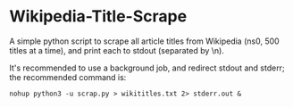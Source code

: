 # Wikipedia-Title-Scrape
A simple python script to scrape all article titles from Wikipedia (ns0, 500 titles at a time), and print each to stdout (separated by \n).

It's recommended to use a background job, and redirect stdout and stderr; the recommended command is:

```
nohup python3 -u scrap.py > wikititles.txt 2> stderr.out &
```

